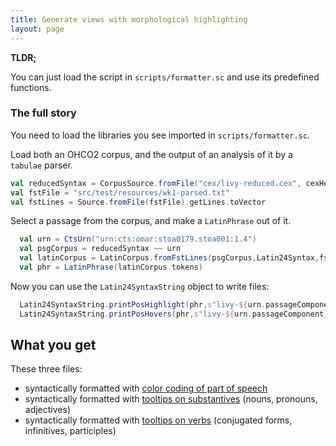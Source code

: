 ```yaml
---
title: Generate views with morphological highlighting
layout: page
---
```



**TLDR;**

You can just load the script in `scripts/formatter.sc` and use its predefined functions.


### The full story

You need to load the libraries you see imported in `scripts/formatter.sc`.




Load both an OHCO2 corpus, and the output of an analysis of it by a `tabulae` parser.

```scala
val reducedSyntax = CorpusSource.fromFile("cex/livy-reduced.cex", cexHeader=true)
val fstFile = "src/test/resources/wk1-parsed.txt"
val fstLines = Source.fromFile(fstFile).getLines.toVector
```

Select a passage from the corpus, and make a `LatinPhrase` out of it.

```scala
  val urn = CtsUrn("urn:cts:omar:stoa0179.stoa001:1.4")
  val psgCorpus = reducedSyntax ~~ urn
  val latinCorpus = LatinCorpus.fromFstLines(psgCorpus,Latin24Syntax,fstLines,strict=false)
  val phr = LatinPhrase(latinCorpus.tokens)
```

Now you can use the `Latin24SyntaxString` object to write files:

```scala
  Latin24SyntaxString.printPosHighlight(phr,s"livy-${urn.passageComponent}-pos.md")
  Latin24SyntaxString.printPosHovers(phr,s"livy-${urn.passageComponent}-hover")
```

## What you get

These three files:

- syntactically formatted with [color coding of part of speech](output/livy-1.4-pos.md)
- syntactically formatted with [tooltips on substantives](output/livy-1.4-hover-nouns-pronouns) (nouns, pronouns, adjectives)
- syntactically formatted with [tooltips on verbs](output/livy-1.4-hover-verbs) (conjugated forms, infinitives, participles)
